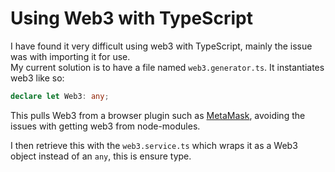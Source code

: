 # Using Web3 with TypeScript

I have found it very difficult using web3 with TypeScript, mainly the issue was with importing it for use.\
My current solution is to have a file named `web3.generator.ts`. It instantiates web3 like so:
```typescript
declare let Web3: any;
```
This pulls Web3 from a browser plugin such as [MetaMask](https://metamask.io), avoiding the issues with getting web3 from node-modules.

I then retrieve this with the `web3.service.ts` which wraps it as a Web3 object instead of an `any`, this is ensure type.
